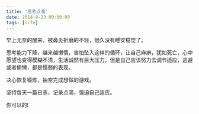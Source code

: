 ```yaml
---
title: '思考点滴'
date: 2014-9-23 00:00:00
tags: [life]
---
```


早上无奈的醒来，被鼻炎折磨的不轻，很久没有睡安稳觉了。  

思考能力下降，越来越懒惰，害怕坠入这样的循环，让自己麻痹，犹如死亡，心中愿望也变得模糊不清，生活诚然有巨大压力，但是自己应该努力去调节适应，逃避或者偷懒，都是懦弱的表现。

决心恢复锻炼，抽空完成想做的游戏。

坚持每天一篇日志，记录点滴，强迫自己适应。

你可以的!


